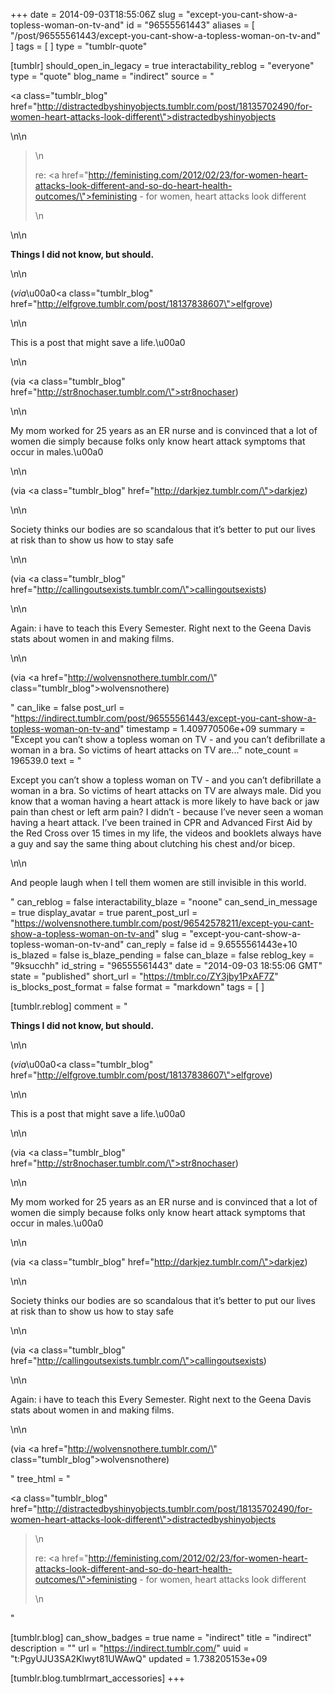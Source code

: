 +++
date = 2014-09-03T18:55:06Z
slug = "except-you-cant-show-a-topless-woman-on-tv-and"
id = "96555561443"
aliases = [ "/post/96555561443/except-you-cant-show-a-topless-woman-on-tv-and" ]
tags = [ ]
type = "tumblr-quote"

[tumblr]
should_open_in_legacy = true
interactability_reblog = "everyone"
type = "quote"
blog_name = "indirect"
source = "<p><a class=\"tumblr_blog\" href=\"http://distractedbyshinyobjects.tumblr.com/post/18135702490/for-women-heart-attacks-look-different\">distractedbyshinyobjects</a></p>\n\n<blockquote>\n<p>re: <a href=\"http://feministing.com/2012/02/23/for-women-heart-attacks-look-different-and-so-do-heart-health-outcomes/\">feministing - for women, heart attacks look different</a></p>\n</blockquote>\n\n<p><strong>Things I did not know, but should.</strong></p>\n\n<p>(<em>via</em>\u00a0<a class=\"tumblr_blog\" href=\"http://elfgrove.tumblr.com/post/18137838607\">elfgrove</a>)</p>\n\n<p>This is a post that might save a life.\u00a0</p>\n\n<p>(via <a class=\"tumblr_blog\" href=\"http://str8nochaser.tumblr.com/\">str8nochaser</a>)</p>\n\n<p>My mom worked for 25 years as an ER nurse and is convinced that a lot of women die simply because folks only know heart attack symptoms that occur in males.\u00a0</p>\n\n<p>(via <a class=\"tumblr_blog\" href=\"http://darkjez.tumblr.com/\">darkjez</a>)</p>\n\n<p>Society thinks our bodies are so scandalous that it’s better to put our lives at risk than to show us how to stay safe</p>\n\n<p>(via <a class=\"tumblr_blog\" href=\"http://callingoutsexists.tumblr.com/\">callingoutsexists</a>)</p>\n\n<p>Again: i have to teach this Every Semester. Right next to the Geena Davis stats about women in and making films.</p>\n\n<p>(via <a href=\"http://wolvensnothere.tumblr.com/\" class=\"tumblr_blog\">wolvensnothere</a>)</p>"
can_like = false
post_url = "https://indirect.tumblr.com/post/96555561443/except-you-cant-show-a-topless-woman-on-tv-and"
timestamp = 1.409770506e+09
summary = "Except you can’t show a topless woman on TV - and you can’t defibrillate a woman in a bra. So victims of heart attacks on TV are..."
note_count = 196539.0
text = "<p>Except you can’t show a topless woman on TV - and you can’t defibrillate a woman in a bra. So victims of heart attacks on TV are always male. Did you know that a woman having a heart attack is more likely to have back or jaw pain than chest or left arm pain? I didn’t - because I’ve never seen a woman having a heart attack. I’ve been trained in CPR and Advanced First Aid by the Red Cross over 15 times in my life, the videos and booklets always have a guy and say the same thing about clutching his chest and/or bicep. </p>\n\n<p>And people laugh when I tell them women are still invisible in this world.</p>"
can_reblog = false
interactability_blaze = "noone"
can_send_in_message = true
display_avatar = true
parent_post_url = "https://wolvensnothere.tumblr.com/post/96542578211/except-you-cant-show-a-topless-woman-on-tv-and"
slug = "except-you-cant-show-a-topless-woman-on-tv-and"
can_reply = false
id = 9.6555561443e+10
is_blazed = false
is_blaze_pending = false
can_blaze = false
reblog_key = "9ksucchh"
id_string = "96555561443"
date = "2014-09-03 18:55:06 GMT"
state = "published"
short_url = "https://tmblr.co/ZY3jby1PxAF7Z"
is_blocks_post_format = false
format = "markdown"
tags = [ ]

[tumblr.reblog]
comment = "<p><strong>Things I did not know, but should.</strong></p>\n\n<p>(<em>via</em>\u00a0<a class=\"tumblr_blog\" href=\"http://elfgrove.tumblr.com/post/18137838607\">elfgrove</a>)</p>\n\n<p>This is a post that might save a life.\u00a0</p>\n\n<p>(via <a class=\"tumblr_blog\" href=\"http://str8nochaser.tumblr.com/\">str8nochaser</a>)</p>\n\n<p>My mom worked for 25 years as an ER nurse and is convinced that a lot of women die simply because folks only know heart attack symptoms that occur in males.\u00a0</p>\n\n<p>(via <a class=\"tumblr_blog\" href=\"http://darkjez.tumblr.com/\">darkjez</a>)</p>\n\n<p>Society thinks our bodies are so scandalous that it’s better to put our lives at risk than to show us how to stay safe</p>\n\n<p>(via <a class=\"tumblr_blog\" href=\"http://callingoutsexists.tumblr.com/\">callingoutsexists</a>)</p>\n\n<p>Again: i have to teach this Every Semester. Right next to the Geena Davis stats about women in and making films.</p>\n\n<p>(via <a href=\"http://wolvensnothere.tumblr.com/\" class=\"tumblr_blog\">wolvensnothere</a>)</p>"
tree_html = "<p><a class=\"tumblr_blog\" href=\"http://distractedbyshinyobjects.tumblr.com/post/18135702490/for-women-heart-attacks-look-different\">distractedbyshinyobjects</a></p><blockquote>\n<p>re: <a href=\"http://feministing.com/2012/02/23/for-women-heart-attacks-look-different-and-so-do-heart-health-outcomes/\">feministing - for women, heart attacks look different</a></p>\n</blockquote>"

[tumblr.blog]
can_show_badges = true
name = "indirect"
title = "indirect"
description = ""
url = "https://indirect.tumblr.com/"
uuid = "t:PgyUJU3SA2Klwyt81UWAwQ"
updated = 1.738205153e+09

[tumblr.blog.tumblrmart_accessories]
+++
